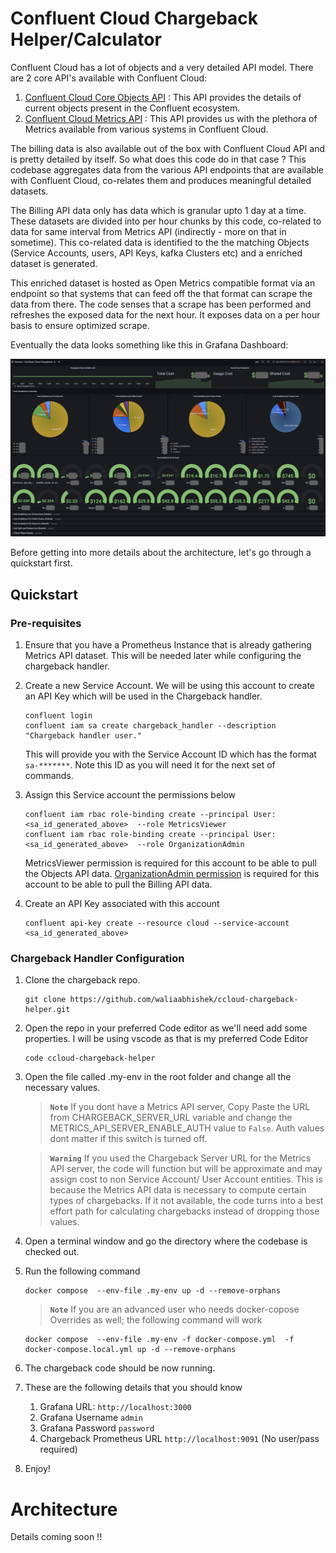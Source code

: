 # Confluent Cloud Chargeback Helper/Calculator

Confluent Cloud has a lot of objects and a very detailed API model. There are 2 core API's available with Confluent Cloud:

1. [Confluent Cloud Core Objects API](https://docs.confluent.io/cloud/current/api.html) : This API provides the details of current objects present in the Confluent ecosystem.
2. [Confluent Cloud Metrics API](https://api.telemetry.confluent.cloud/docs/descriptors/datasets/cloud) : This API provides us with the plethora of Metrics available from various systems in Confluent Cloud.

The billing data is also available out of the box with Confluent Cloud API and is pretty detailed by itself. So what does this code do in that case ? This codebase aggregates data from the various API endpoints that are available with Confluent Cloud, co-relates them and produces meaningful detailed datasets.

The Billing API data only has data which is granular upto 1 day at a time. These datasets are divided into per hour chunks by this code, co-related to data for same interval from Metrics API (indirectly - more on that in sometime). This co-related data is identified to the the matching Objects (Service Accounts, users, API Keys, kafka Clusters etc) and a enriched dataset is generated.

This enriched dataset is hosted as Open Metrics compatible format via an endpoint so that systems that can feed off the that format can scrape the data from there. The code senses that a scrape has been performed and refreshes the exposed data for the next hour. It exposes data on a per hour basis to ensure optimized scrape.

Eventually the data looks something like this in Grafana Dashboard:

![](image.png)

Before getting into more details about the architecture, let's go through a quickstart first.

## Quickstart

### Pre-requisites

1. Ensure that you have a Prometheus Instance that is already gathering Metrics API dataset. This will be needed later while configuring the chargeback handler.

2. Create a new Service Account. We will be using this account to create an API Key which will be used in the Chargeback handler.

   ```
   confluent login
   confluent iam sa create chargeback_handler --description "Chargeback handler user."
   ```

   This will provide you with the Service Account ID which has the format `sa-*******`. Note this ID as you will need it for the next set of commands.

3. Assign this Service account the permissions below

   ```
   confluent iam rbac role-binding create --principal User:<sa_id_generated_above>  --role MetricsViewer
   confluent iam rbac role-binding create --principal User:<sa_id_generated_above>  --role OrganizationAdmin
   ```

   MetricsViewer permission is required for this account to be able to pull the Objects API data.
   [OrganizationAdmin permission](https://docs.confluent.io/cloud/current/billing/overview.html#retrieve-invoices-and-costs) is required for this account to be able to pull the Billing API data.

4. Create an API Key associated with this account
   ```
   confluent api-key create --resource cloud --service-account <sa_id_generated_above>
   ```

### Chargeback Handler Configuration

1. Clone the chargeback repo.

   ```
   git clone https://github.com/waliaabhishek/ccloud-chargeback-helper.git
   ```

2. Open the repo in your preferred Code editor as we'll need add some properties. I will be using vscode as that is my preferred Code Editor

   ```
   code ccloud-chargeback-helper
   ```

3. Open the file called .my-env in the root folder and change all the necessary values.

   > **`Note`**
   > If you dont have a Metrics API server, Copy Paste the URL from CHARGEBACK_SERVER_URL variable and change the METRICS_API_SERVER_ENABLE_AUTH value to `False`. Auth values dont matter if this switch is turned off.

   > **`Warning`**
   > If you used the Chargeback Server URL for the Metrics API server, the code will function but will be approximate and may assign cost to non Service Account/ User Account entities. This is because the Metrics API data is necessary to compute certain types of chargebacks. If it not available, the code turns into a best effort path for calculating chargebacks instead of dropping those values.

4. Open a terminal window and go the directory where the codebase is checked out.
5. Run the following command

   ```
   docker compose  --env-file .my-env up -d --remove-orphans
   ```

   > **`Note`**
   > If you are an advanced user who needs docker-copose Overrides as well; the following command will work

   ```
   docker compose  --env-file .my-env -f docker-compose.yml  -f docker-compose.local.yml up -d --remove-orphans
   ```

6. The chargeback code should be now running.

7. These are the following details that you should know

   1. Grafana URL: `http://localhost:3000`
   2. Grafana Username `admin`
   3. Grafana Password `password`
   4. Chargeback Prometheus URL `http://localhost:9091` (No user/pass required)

8. Enjoy!

# Architecture

Details coming soon !!
